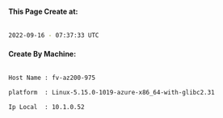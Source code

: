 
   
#### This Page Create at:

```bash

2022-09-16 - 07:37:33 UTC

```

#### Create By Machine:

```bash

Host Name : fv-az200-975

platform  : Linux-5.15.0-1019-azure-x86_64-with-glibc2.31

Ip Local  : 10.1.0.52

```

